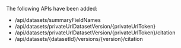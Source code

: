 The following APIs have been added:

- /api/datasets/summaryFieldNames
- /api/datasets/privateUrlDatasetVersion/{privateUrlToken}
- /api/datasets/privateUrlDatasetVersion/{privateUrlToken}/citation
- /api/datasets/{datasetId}/versions/{version}/citation
